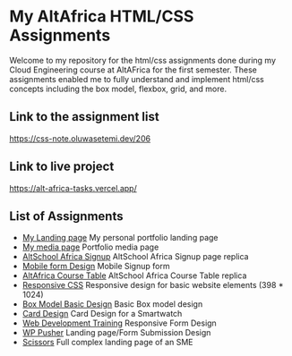 # My AltAfrica HTML/CSS Assignments

Welcome to my repository for the html/css assignments done during my Cloud Engineering course at AltAFrica for the first semester. These assignments enabled me to fully understand and implement html/css concepts including the box model, flexbox, grid, and more.

## Link to the assignment list
https://css-note.oluwasetemi.dev/206

## Link to live project
https://alt-africa-tasks.vercel.app/

## List of Assignments

- [My Landing page](/html/index.html) My personal portfolio landing page
- [My media page](/html/media.html) Portfolio media page
- [AltSchool Africa Signup](/html/form.html) AltSchool Africa Signup page replica
- [Mobile form Design](/html/form2.html) Mobile Signup form
- [AltAfrica Course Table](/html/table.html) AltSchool Africa Course Table replica
- [Responsive CSS](/html/Css1.html) Responsive design for basic website elements (398 * 1024)
- [Box Model Basic Design](/html/Otter-cs.html) Basic Box model design
- [Card Design](/html/novus-css.html) Card Design for a Smartwatch
- [Web Development Training](/html/webdev-css.html) Responsive Form Design
- [WP Pusher](/html/WP-css.html) Landing page/Form Submission Design
- [Scissors](/html/scissors.html) Full complex landing page of an SME
